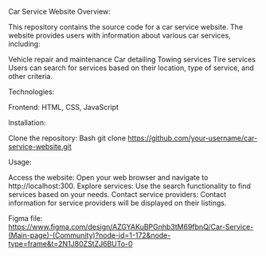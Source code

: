 Car Service Website
Overview:

This repository contains the source code for a car service website. The website provides users with information about various car services, including:

Vehicle repair and maintenance
Car detailing
Towing services
Tire services
Users can search for services based on their location, type of service, and other criteria.

Technologies:

Frontend: HTML, CSS, JavaScript

Installation:

Clone the repository:
Bash
git clone https://github.com/your-username/car-service-website.git


Usage:

Access the website: Open your web browser and navigate to http://localhost:300.
Explore services: Use the search functionality to find services based on your needs.
Contact service providers: Contact information for service providers will be displayed on their listings.

Figma file:
https://www.figma.com/design/AZGYAKuBPGnhb3tM69fbnQ/Car-Service-(Main-page)-(Community)?node-id=1-172&node-type=frame&t=2N1J80ZStZJ6BUTo-0
